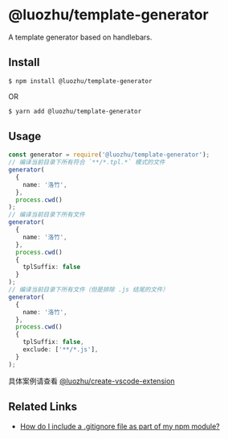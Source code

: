 # @luozhu/template-generator

A template generator based on handlebars.

## Install

```sh
$ npm install @luozhu/template-generator
```

OR

```sh
$ yarn add @luozhu/template-generator
```

## Usage

```ts
const generator = require('@luozhu/template-generator');
// 编译当前目录下所有符合 `**/*.tpl.*` 模式的文件
generator(
  {
    name: '洛竹',
  },
  process.cwd()
);
// 编译当前目录下所有文件
generator(
  {
    name: '洛竹',
  },
  process.cwd()
  {
    tplSuffix: false
  }
);
// 编译当前目录下所有文件（但是排除 .js 结尾的文件）
generator(
  {
    name: '洛竹',
  },
  process.cwd()
  {
    tplSuffix: false,
    exclude: ['**/*.js'],
  }
);
```

具体案例请查看 [@luozhu/create-vscode-extension](https://github.com/youngjuning/luozhu/tree/main/packages/create-vscode-extension)

## Related Links

- [How do I include a .gitignore file as part of my npm module?](https://stackoverflow.com/questions/24976950/how-do-i-include-a-gitignore-file-as-part-of-my-npm-module)

